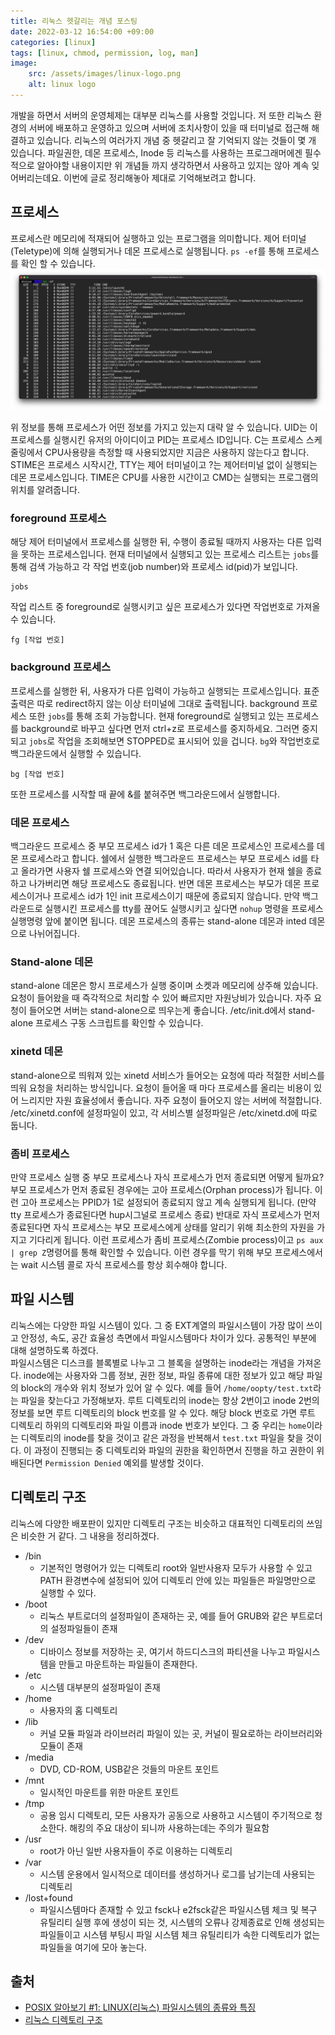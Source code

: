 ```yaml
---
title: 리눅스 헷갈리는 개념 포스팅
date: 2022-03-12 16:54:00 +09:00
categories: [linux]
tags: [linux, chmod, permission, log, man]
image:
    src: /assets/images/linux-logo.png
    alt: linux logo
---
```


 개발을 하면서 서버의 운영체제는 대부분 리눅스를 사용할 것입니다. 저 또한 리눅스 환경의 서버에 배포하고 운영하고 있으며 서버에 조치사항이 있을 때 터미널로 접근해 해결하고 있습니다. 리눅스의 여러가지 개념 중 헷갈리고 잘 기억되지 않는 것들이 몇 개 있습니다. 파일권한, 데몬 프로세스, Inode 등 리눅스를 사용하는 프로그래머에겐 필수적으로 알아야할 내용이지만 위 개념들 까지 생각하면서 사용하고 있지는 않아 계속 잊어버리는데요. 이번에 글로 정리해놓아 제대로 기억해보려고 합니다.

## 프로세스

 프로세스란 메모리에 적재되어 실행하고 있는 프로그램을 의미합니다. 제어 터미널(Teletype)에 의해 실행되거나 데몬 프로세스로 실행됩니다. `ps -ef`를 통해 프로세스를 확인 할 수 있습니다.
 ![프로세스 상태](/assets/images/process-status.png)

 위 정보를 통해 프로세스가 어떤 정보를 가지고 있는지 대략 알 수 있습니다. UID는 이 프로세스를 실행시킨 유저의 아이디이고 PID는 프로세스 ID입니다. C는 프로세스 스케줄링에서 CPU사용량을 측정할 때 사용되었지만 지금은 사용하지 않는다고 합니다. STIME은 프로세스 시작시간, TTY는 제어 터미널이고 ?는 제어터미널 없이 실행되는 데몬 프로세스입니다. TIME은 CPU를 사용한 시간이고 CMD는 실행되는 프로그램의 위치를 알려줍니다.

### foreground 프로세스

 해당 제어 터미널에서 프로세스를 실행한 뒤, 수행이 종료될 때까지 사용자는 다른 입력을 못하는 프로세스입니다. 현재 터미널에서 실행되고 있는 프로세스 리스트는 `jobs`를 통해 검색 가능하고 각 작업 번호(job number)와 프로세스 id(pid)가 보입니다.
 ```shell
 jobs
 ```
 작업 리스트 중 foreground로 실행시키고 싶은 프로세스가 있다면 작업번호로 가져올 수 있습니다.
 ```shell
 fg [작업 번호]
 ```
### background 프로세스

 프로세스를 실행한 뒤, 사용자가 다른 입력이 가능하고 실행되는 프로세스입니다. 표준출력은 따로 redirect하지 않는 이상 터미널에 그대로 출력됩니다. background 프로세스 또한 `jobs`를 통해 조회 가능합니다.
 현재 foreground로 실행되고 있는 프로세스를 background로 바꾸고 싶다면 먼저 ctrl+z로 프로세스를 중지하세요. 그러면 중지되고 `jobs`로 작업을 조회해보면 STOPPED로 표시되어 있을 겁니다. `bg`와 작업번호로 백그라운드에서 실행할 수 있습니다.
 ```shell
 bg [작업 번호]
 ```
 또한 프로세스를 시작할 때 끝에 &를 붙혀주면 백그라운드에서 실행합니다.

### 데몬 프로세스

 백그라운드 프로세스 중 부모 프로세스 id가 1 혹은 다른 데몬 프로세스인 프로세스를 데몬 프로세스라고 합니다. 쉘에서 실행한 백그라운드 프로세스는 부모 프로세스 id를 타고 올라가면 사용자 쉘 프로세스와 연결 되어있습니다. 따라서 사용자가 현재 쉘을 종료하고 나가버리면 해당 프로세스도 종료됩니다. 반면 데몬 프로세스는 부모가 데몬 프로세스이거나 프로세스 id가 1인 init 프로세스이기 때문에 종료되지 않습니다. 만약 백그라운드로 실행시킨 프로세스를 tty를 끊어도 실행시키고 싶다면 `nohup` 명령을 프로세스 실행명령 앞에 붙이면 됩니다. 데몬 프로세스의 종류는 stand-alone 데몬과 inted 데몬으로 나뉘어집니다.

### Stand-alone 데몬

 stand-alone 데몬은 항시 프로세스가 실행 중이며 소켓과 메모리에 상주해 있습니다. 요청이 들어왔을 때 즉각적으로 처리할 수 있어 빠르지만 자원낭비가 있습니다. 자주 요청이 들어오면 서버는 stand-alone으로 띄우는게 좋습니다. /etc/init.d에서 stand-alone 프로세스 구동 스크립트를 확인할 수 있습니다.

### xinetd 데몬

 stand-alone으로 띄워져 있는 xinetd 서비스가 들어오는 요청에 따라 적절한 서비스를 띄워 요청을 처리하는 방식입니다. 요청이 들어올 때 마다 프로세스를 올리는 비용이 있어 느리지만 자원 효율성에서 좋습니다. 자주 요청이 들어오지 않는 서버에 적절합니다. /etc/xinetd.conf에 설정파일이 있고, 각 서비스별 설정파일은 /etc/xinetd.d에 따로 둡니다. 
 
### 좀비 프로세스

 만약 프로세스 실행 중 부모 프로세스나 자식 프로세스가 먼저 종료되면 어떻게 될까요? 부모 프로세스가 먼저 종료된 경우에는 고아 프로세스(Orphan process)가 됩니다. 이런 고아 프로세스는 PPID가 1로 설정되어 종료되지 않고 계속 실행되게 됩니다. (만약 tty 프로세스가 종료된다면 hup시그널로 프로세스 종료) 반대로 자식 프로세스가 먼저 종료된다면 자식 프로세스는 부모 프로세스에게 상태를 알리기 위해 최소한의 자원을 가지고 기다리게 됩니다. 이런 프로세스가 좀비 프로세스(Zombie process)이고 `ps aux | grep Z`명령어를 통해 확인할 수 있습니다. 이런 경우를 막기 위해 부모 프로세스에서는 wait 시스템 콜로 자식 프로세스를 항상 회수해야 합니다.
 
## 파일 시스템

 리눅스에는 다양한 파일 시스템이 있다. 그 중 EXT계열의 파일시스템이 가장 많이 쓰이고 안정성, 속도, 공간 효율성 측면에서 파일시스템마다 차이가 있다. 공통적인 부분에 대해 설명하도록 하겠다.  
 파일시스템은 디스크를 블록별로 나누고 그 블록을 설명하는 inode라는 개념을 가져온다. inode에는 사용자와 그룹 정보, 권한 정보, 파일 종류에 대한 정보가 있고 해당 파일의 block의 개수와 위치 정보가 있어 알 수 있다. 예를 들어 `/home/oopty/test.txt`라는 파일을 찾는다고 가정해보자. 루트 디렉토리의 inode는 항상 2번이고 inode 2번의 정보를 보면 루트 디렉토리의 block 번호를 알 수 있다. 해당 block 번호로 가면 루트 디렉토리 하위의 디렉토리와 파일 이름과 inode 번호가 보인다. 그 중 우리는 `home`이라는 디렉토리의 inode를 찾을 것이고 같은 과정을 반복해서 `test.txt` 파일을 찾을 것이다. 이 과정이 진행되는 중 디렉토리와 파일의 권한을 확인하면서 진행을 하고 권한이 위배된다면 `Permission Denied` 예외를 발생할 것이다.

## 디렉토리 구조

 리눅스에 다양한 배포판이 있지만 디렉토리 구조는 비슷하고 대표적인 디렉토리의 쓰임은 비슷한 거 같다. 그 내용을 정리하겠다.
 - /bin
   - 기본적인 명령어가 있는 디렉토리 root와 일반사용자 모두가 사용할 수 있고 PATH 환경변수에 설정되어 있어 디렉토리 안에 있는 파일들은 파일명만으로 실행할 수 있다.
 - /boot
   - 리눅스 부트로더의 설정파일이 존재하는 곳, 예를 들어 GRUB와 같은 부트로더의 설정파일들이 존재
 - /dev
   - 디바이스 정보를 저장하는 곳, 여기서 하드디스크의 파티션을 나누고 파일시스템을 만들고 마운트하는 파일들이 존재한다.
 - /etc
   - 시스템 대부분의 설정파일이 존재
 - /home
   - 사용자의 홈 디렉토리
 - /lib
   - 커널 모듈 파일과 라이브러리 파일이 있는 곳, 커널이 필요로하는 라이브러리와 모듈이 존재
 - /media
   - DVD, CD-ROM, USB같은 것들의 마운트 포인트
 - /mnt
   - 일시적인 마운트를 위한 마운트 포인트
 - /tmp
   - 공용 임시 디렉토리, 모든 사용자가 공동으로 사용하고 시스템이 주기적으로 청소한다. 해킹의 주요 대상이 되니까 사용하는데는 주의가 필요함
 - /usr
   - root가 아닌 일반 사용자들이 주로 이용하는 디렉토리
 - /var
   - 시스템 운용에서 일시적으로 데이터를 생성하거나 로그를 남기는데 사용되는 디렉토리
 - /lost+found
   - 파일시스템마다 존재할 수 있고 fsck나 e2fsck같은 파일시스템 체크 및 복구 유틸리티 실행 후에 생성이 되는 것, 시스템의 오류나 강제종료로 인해 생성되는 파일들이고 시스템 부팅시 파일 시스템 체크 유틸리티가 속한 디렉토리가 없는 파일들을 여기에 모아 놓는다.

## 출처

 - [POSIX 알아보기 #1: LINUX(리눅스) 파일시스템의 종류와 특징](https://medium.com/naver-cloud-platform/posix-%EC%95%8C%EC%95%84%EB%B3%B4%EA%B8%B0-1-linux-%EB%A6%AC%EB%88%85%EC%8A%A4-%ED%8C%8C%EC%9D%BC-%EC%8B%9C%EC%8A%A4%ED%85%9C%EC%9D%98-%EC%A2%85%EB%A5%98%EC%99%80-%ED%8A%B9%EC%A7%95-96a2e93e33b3)
 - [리눅스 디렉토리 구조](https://webdir.tistory.com/101)